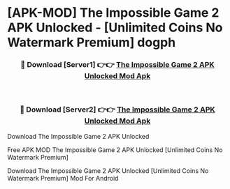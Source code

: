 # [APK-MOD] The Impossible Game 2 APK Unlocked - [Unlimited Coins No Watermark Premium] dogph



<div align="center">
<h3>🔴 Download [Server1] 👉👉 <a href="https://momento.my/?title=The_Impossible_Game_2_APK_Unlocked">The Impossible Game 2 APK Unlocked Mod Apk</a></h3><br>

<h3>🔴 Download [Server2] 👉👉 <a href="https://momento.my/?title=The_Impossible_Game_2_APK_Unlocked">The Impossible Game 2 APK Unlocked Mod Apk</a></h3>
</div>



Download The Impossible Game 2 APK Unlocked 

Free APK MOD The Impossible Game 2 APK Unlocked [Unlimited Coins No Watermark Premium]

Download The Impossible Game 2 APK Unlocked [Unlimited Coins No Watermark Premium] Mod For Android
